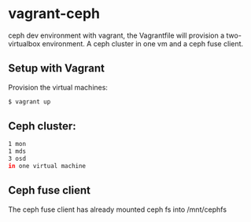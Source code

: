 vagrant-ceph
============

ceph dev environment with vagrant, the Vagrantfile will provision a two-virtualbox environment. A ceph cluster in one vm and a ceph fuse client.

## Setup with Vagrant
Provision the virtual machines:
```bash
$ vagrant up
```

## Ceph cluster:
```bash
1 mon
1 mds
3 osd
in one virtual machine
```

## Ceph fuse client
The ceph fuse client has already mounted ceph fs into /mnt/cephfs

